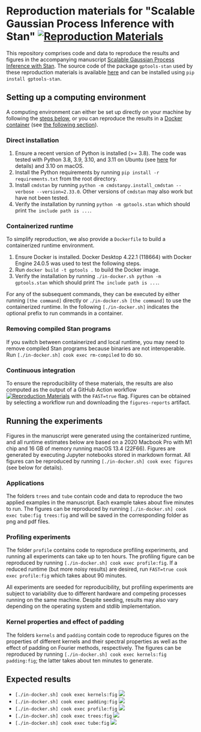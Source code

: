 # Reproduction materials for "Scalable Gaussian Process Inference with Stan" [![Reproduction Materials](https://github.com/tillahoffmann/gptools-reproduction-material/actions/workflows/main.yaml/badge.svg)](https://github.com/tillahoffmann/gptools-reproduction-material/actions/workflows/main.yaml)

This repository comprises code and data to reproduce the results and figures in the accompanying manuscript [Scalable Gaussian Process Inference with Stan](https://doi.org/10.48550/arXiv.2301.08836). The source code of the package `gptools-stan` used by these reproduction materials is available [here](https://github.com/onnela-lab/gptools) and can be installed using `pip install gptools-stan`.

## Setting up a computing environment

A computing environment can either be set up directly on your machine by following the [steps below](#direct-installation), or you can reproduce the results in a [Docker container](https://en.wikipedia.org/wiki/Docker_(software)) (see [the following section](#containerized-runtime)).

### Direct installation

1. Ensure a recent version of Python is installed (>= 3.8). The code was tested with Python 3.8, 3.9, 3.10, and 3.11 on Ubuntu (see [here](https://github.com/onnela-lab/gptools/actions/workflows/main.yml) for details) and 3.10 on macOS.
2. Install the Python requirements by running `pip install -r requirements.txt` from the root directory.
3. Install `cmdstan` by running `python -m cmdstanpy.install_cmdstan --verbose --version=2.33.0`. Other versions of `cmdstan` may also work but have not been tested.
4. Verify the installation by running `python -m gptools.stan` which should print `The include path is ...`.

### Containerized runtime

To simplify reproduction, we also provide a `Dockerfile` to build a containerized runtime environment.

1. Ensure Docker is installed. Docker Desktop 4.22.1 (118664) with Docker Engine 24.0.5 was used to test the following steps.
2. Run `docker build -t gptools .` to build the Docker image.
3. Verify the installation by running `./in-docker.sh python -m gptools.stan` which should print `The include path is ...`.

For any of the subsequent commands, they can be executed by either running `[the command]` directly or `./in-docker.sh [the command]` to use the containerized runtime. In the following `[./in-docker.sh]` indicates the optional prefix to run commands in a container.

### Removing compiled Stan programs

If you switch between containerized and local runtime, you may need to remove compiled Stan programs because binaries are not interoperable. Run `[./in-docker.sh] cook exec rm-compiled` to do so.

### Continuous integration

To ensure the reproducibility of these materials, the results are also computed as the output of a GitHub Action workflow [![Reproduction Materials](https://github.com/tillahoffmann/gptools-reproduction-material/actions/workflows/main.yaml/badge.svg)](https://github.com/tillahoffmann/gptools-reproduction-material/actions/workflows/main.yaml) with the `FAST=true` flag. Figures can be obtained by selecting a workflow run and downloading the `figures-reports` artifact.

## Running the experiments

Figures in the manuscript were generated using the containerized runtime, and all runtime estimates below are based on a 2020 Macbook Pro with M1 chip and 16 GB of memory running macOS 13.4 (22F66). Figures are generated by executing Jupyter notebooks stored in markdown format. All figures can be reproduced by running `[./in-docker.sh] cook exec figures` (see below for details).

### Applications

The folders `trees` and `tube` contain code and data to reproduce the two applied examples in the manuscript. Each example takes about five minutes to run. The figures can be reproduced by running `[./in-docker.sh] cook exec tube:fig trees:fig` and will be saved in the corresponding folder as png and pdf files.

### Profiling experiments

The folder `profile` contains code to reproduce profiling experiments, and running all experiments can take up to ten hours. The profiling figure can be reproduced by running `[./in-docker.sh] cook exec profile:fig`. If a reduced runtime (but more noisy results) are desired, run `FAST=true cook exec profile:fig` which takes about 90 minutes.

All experiments are seeded for reproducibility, but profiling experiments are subject to variability due to different hardware and competing processes running on the same machine. Despite seeding, results may also vary depending on the operating system and stdlib implementation.

### Kernel properties and effect of padding

The folders `kernels` and `padding` contain code to reproduce figures on the properties of different kernels and their spectral properties as well as the effect of padding on Fourier methods, respectively. The figures can be reproduced by running `[./in-docker.sh] cook exec kernels:fig padding:fig`; the latter takes about ten minutes to generate.

## Expected results

- `[./in-docker.sh] cook exec kernels:fig` ![](kernels/kernels.png)
- `[./in-docker.sh] cook exec padding:fig` ![](padding/padding.png)
- `[./in-docker.sh] cook exec profile:fig` ![](profile/profile.png)
- `[./in-docker.sh] cook exec trees:fig` ![](trees/trees.png)
- `[./in-docker.sh] cook exec tube:fig` ![](tube/tube.png)
